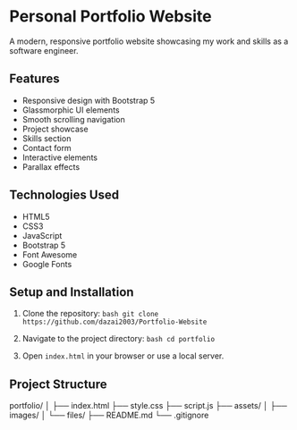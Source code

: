 # Personal Portfolio Website

A modern, responsive portfolio website showcasing my work and skills as a software engineer.

## Features

- Responsive design with Bootstrap 5
- Glassmorphic UI elements
- Smooth scrolling navigation
- Project showcase
- Skills section
- Contact form
- Interactive elements
- Parallax effects

## Technologies Used

- HTML5
- CSS3
- JavaScript
- Bootstrap 5
- Font Awesome
- Google Fonts

## Setup and Installation

1. Clone the repository:   ```bash
   git clone https://github.com/dazai2003/Portfolio-Website   ```

2. Navigate to the project directory:   ```bash
   cd portfolio   ```

3. Open `index.html` in your browser or use a local server.

## Project Structure

portfolio/
│
├── index.html
├── style.css
├── script.js
├── assets/
│ ├── images/
│ └── files/
├── README.md
└── .gitignore
